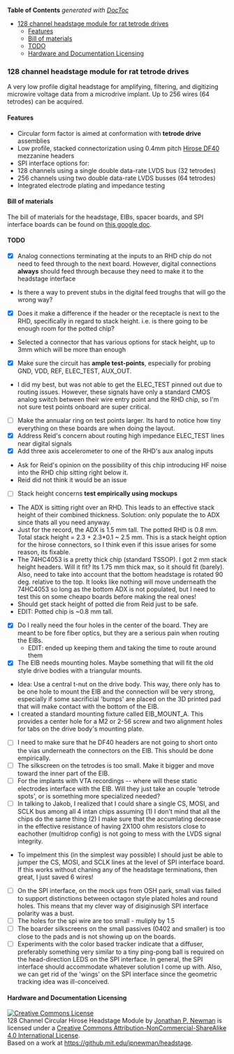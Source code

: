 <!-- START doctoc generated TOC please keep comment here to allow auto update -->
<!-- DON'T EDIT THIS SECTION, INSTEAD RE-RUN doctoc TO UPDATE -->
**Table of Contents**  *generated with [DocToc](https://github.com/thlorenz/doctoc)*

- [128 channel headstage module for rat tetrode drives](#128-channel-headstage-module-for-rat-tetrode-drives)
  - [Features](#features)
  - [Bill of materials](#bill-of-materials)
  - [TODO](#todo)
  - [Hardware and Documentation Licensing](#hardware-and-documentation-licensing)

<!-- END doctoc generated TOC please keep comment here to allow auto update -->

### 128 channel headstage module for rat tetrode drives
A very low profile digital headstage for amplifying, filtering, and digitizing microwire voltage data from a microdrive implant. Up to 256 wires (64 tetrodes) can be acquired.

#### Features
- Circular form factor is aimed at conformation with **tetrode drive** assemblies
 - Low profile, stacked connectorization using 0.4mm pitch [Hirose DF40](http://www.digikey.com/product-search/en?FV=ffec4097) mezzanine headers
- SPI interface options for:
 - 128 channels using a single double data-rate LVDS bus (32 tetrodes)
 - 256 channels using two double data-rate LVDS busses (64 tetrodes)
- Integrated electrode plating and impedance testing

#### Bill of materials
The bill of materials for the headstage, EIBs, spacer boards, and SPI interface boards can be found on [this google doc](https://docs.google.com/spreadsheets/d/1F-KWcdvH_63iXjZf0cgCfDiFX6XXW3qw6rlR8DZrFpQ/edit?usp=sharing).

#### TODO
- [x] Analog connections terminating at the inputs to an RHD chip do not need to feed through to the next board. However, digital connections __always__ should feed through because they need to make it to the headstage interface
 - Is there a way to prevent stubs in the digital feed troughs that will go the wrong way?
- [x] Does it make a difference if the header or the receptacle is next to the RHD, specifically in regard to stack height. i.e. is there going to be enough room for the potted chip?
 - Selected a connector that has various options for stack height, up to 3mm which will be more than enough
- [x] Make sure the circuit has __ample test-points__, especially for probing GND, VDD, REF, ELEC_TEST, AUX_OUT.
 - I did my best, but was not able to get the ELEC_TEST pinned out due to routing issues. However, these signals have only a standard CMOS analog switch between their wire entry point and the RHD chip, so I'm not sure test points onboard are super critical.
- [ ] Make the annualar ring on test points larger. Its hard to notice how tiny everything on these boards are when doing the layout.
- [x] Address Reid's concern about routing high impedance ELEC_TEST lines near digital signals
- [x] Add three axis accelerometer to one of the RHD's aux analog inputs
 - Ask for Reid's opinion on the possibility of this chip introducing HF noise into the RHD chip sitting right below it.
 - Reid did not think it would be an issue
- [ ] Stack height concerns __test empirically using mockups__
 - The ADX is sitting right over an RHD. This leads to an effective stack height of their combined thickness. Solution: only populate the to ADX since thats all you need anyway. 
 - Just for the record, the ADX is 1.5 mm tall. The potted RHD is 0.8 mm. Total stack height = 2.3 + 2.3*0.1 ~ 2.5 mm. This is a stack height option for the hirose connectors, so I think even if this issue arises for some reason, its fixable. 
 - The 74HC4053 is a pretty thick chip (standard TSSOP). I got 2 mm stack height headers. Will it fit? Its 1.75 mm thick max, so it should fit (barely). Also, need to take into account that the bottom headstage is rotated 90 deg. relative to the top. It looks like nothing will move underneath the 74HC4053 so long as the bottom ADX is not populated, but I need to test this on some cheapo boards before making the real ones!
 - Should get stack height of potted die from Reid just to be safe.
  - EDIT: Potted chip is ~0.8 mm tall. 
- [x] Do I really need the four holes in the center of the board. They are meant to be fore fiber optics, but they are a serious pain when routing the EIBs.
  - EDIT: ended up keeping them and taking the time to route around them
- [x] The EIB needs mounting holes. Maybe something that will fit the old style drive bodies with a triangular mounts.
 - Idea: Use a central t-nut on the drive body. This way, there only has to be one hole to mount the EIB and the connection will be very strong, especially if some sacrificial 'bumps' are placed on the 3D printed pad that will make contact with the bottom of the EIB.
 - I created a standard mounting fixture called EIB_MOUNT_A. This provides a center hole for a M2 or 2-56 screw and two alignment holes for tabs on the drive body's mounting plate.
- [ ] I need to make sure that he DF40 headers are not going to short onto the vias underneath the connectors on the EIB. This should be done empirically.
- [ ] The silkscreen on the tetrodes is too small. Make it bigger and move toward the inner part of the EIB.
- [ ] For the implants with VTA recordings -- where will these static electrodes interface with the EIB. Will they just take an couple 'tetrode spots', or is something more specialized needed?
- [ ] In talking to Jakob, I realized that I could share a single CS, MOSI, and SCLK bus among all 4 intan chips assuming (1) I don't mind that all the chips do the same thing (2) I make sure that the accumlating decrease in the effective resistance of having 2X100 ohm resistors close to eachother (multidrop config) is not going to mess with the LVDS signal integrity.
 - To impelment this (in the simplest way possible) I should just be able to jumper the CS, MOSI, and SCLK lines at the level of SPI interface board. If this works without chaning any of the headstage terminations, then great, I just saved 6 wires!
- [ ] On the SPI interface, on the mock ups from OSH park, small vias failed to support distinctions between octagon style plated holes and round holes. This means that my clever way of disiginusigh SPI interface polarity was a bust. 
- [ ] The holes for the spi wire are too small - muliply by 1.5
- [ ] The boarder silkscreens on the small passives (0402 and smaller) is too close to the pads and is not showing up on the boards.
- [ ] Experiments with the color based tracker indicate that a diffuser, preferably something very similar to a tiny ping-pong ball is required on the head-direction LEDS on the SPI interface. In general, the SPI interface should accommodate whatever solution I come up with. Also, we can get rid of the 'wings' on the SPI interface since the geometric tracking idea was ill-conceived.
#### Hardware and Documentation Licensing
<a rel="license" href="http://creativecommons.org/licenses/by-nc-sa/4.0/"><img alt="Creative Commons License" style="border-width:0" src="https://i.creativecommons.org/l/by-nc-sa/4.0/88x31.png" /></a><br /><span xmlns:dct="http://purl.org/dc/terms/" property="dct:title">128 Channel Circular Hirose Headstage Module</span> by <a xmlns:cc="http://creativecommons.org/ns##" href="https://github.com/jonnew/cyclops" property="cc:attributionName" rel="cc:attributionURL">Jonathan P. Newman</a> is licensed under a <a rel="license" href="http://creativecommons.org/licenses/by-nc-sa/4.0/">Creative Commons Attribution-NonCommercial-ShareAlike 4.0 International License</a>.<br />Based on a work at <a xmlns:dct="http://purl.org/dc/terms/" href="https://github.com/jonnew/cyclops" rel="dct:source">https://github.mit.edu/jpnewman/headstage</a>.


